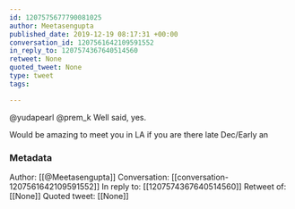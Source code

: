 ```yaml
---
id: 1207575677790081025
author: Meetasengupta
published_date: 2019-12-19 08:17:31 +00:00
conversation_id: 1207561642109591552
in_reply_to: 1207574367640514560
retweet: None
quoted_tweet: None
type: tweet
tags:

---
```


@yudapearl @prem_k Well said, yes. 

Would be amazing to meet you in LA if you are there late Dec/Early an

### Metadata

Author: [[@Meetasengupta]]
Conversation: [[conversation-1207561642109591552]]
In reply to: [[1207574367640514560]]
Retweet of: [[None]]
Quoted tweet: [[None]]
